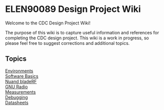 # ELEN90089 Design Project Wiki

Welcome to the CDC Design Project Wiki!

The purpose of this wiki is to capture useful information and references for completing the CDC design project. This wiki is a work in progress, so please feel free to suggest corrections and additional topics.

## Topics

[Environments](environment)  
[Software Basics](sw_basics)  
[Nuand bladeRF](bladerf)  
[GNU Radio](gnuradio)  
[Measurements](measurements)  
[Debugging](debugging)  
[Datasheets](datasheets)
